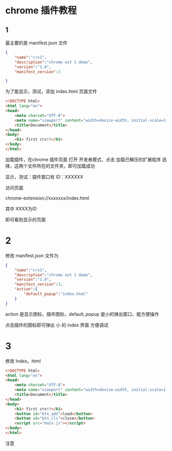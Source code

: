 # chrome 插件教程

## 1

最主要的是 manifest.json 文件

```json
{
    "name":"crx1",
    "description":"chrome ext 1 demo",
    "version":"1.0",
    "manifest_version":3

}
```

为了能显示，测试，添加 index.html 页面文件

```html
<!DOCTYPE html>
<html lang="en">
<head>
    <meta charset="UTF-8">
    <meta name="viewport" content="width=device-width, initial-scale=1.0">
    <title>Document</title>
</head>
<body>
    <h1> first crx!!</h1>
</body>
</html>
```

加载插件，在chrome 插件页面 打开 开发者模式，点击 加载已解压的扩展程序  选择，这两个文件所在的文件夹，即可加载成功

显示，测试：插件窗口有 ID：XXXXXX

访问页面

chrome-extension://xxxxxxx/index.html

其中 XXXX为ID

即可看到显示的页面

# 2

修改 manifest.json 文件为

```json
{
    "name":"crx1",
    "description":"chrome ext 1 demo",
    "version":"1.0",
    "manifest_version":3,
    "action":{
        "default_popup":"index.html"
    }
}
```

action 是显示图标，插件图标，default_popup 是小的弹出窗口，能方便操作

点击插件的图标即可弹出  小 的  index 界面 方便调试

# 3

修改 Index。html

```html
<!DOCTYPE html>
<html lang="en">
<head>
    <meta charset="UTF-8">
    <meta name="viewport" content="width=device-width, initial-scale=1.0">
    <title>Document</title>
</head>
<body>
    <h1> first crx!!</h1>
    <button id="btn_add">load</button>
    <button id="btn_cls">close</button>
    <script src="main.js"></script>
</body>
</html>
```

注意
 <script src="main.js> 这行要放在body中

添加main.js文件

```js
var tabs
document.getElementById("btn_add").addEventListener('click', async function () {
    console.log("ok");
    tabs = await chrome.tabs.create({ url: "https://www.baidu.com", active: false })
})
document.getElementById("btn_cls").addEventListener('click', async function () {
    console.log("close button cilcked");
    if (tabs) {
        await chrome.tabs.remove(tabs.id);
    }
})
```

# 

点击插件图标，在弹出的窗口中，点击 load 即可打开 新标签页，内容为百度页面

点击 close 即可关闭页面

# 4 后端线程 事件监听

改 manifest.json 为

```json
{
    "name":"crx1",
    "description":"chrome ext 1 demo",
    "version":"1.0",
    "manifest_version":3,
    "action":{
        "default_popup":"index.html"
    },
    "permissions":[
        "tabs",
        "scripting"
    ],
    "host_permissions":["https://*/*","http://*/*"],
    "background":{
        "service_worker":"service_worker.js"
    },

}
```

权限 应用网站的许可

background service——worker 是 单例模式的 后端长期线程

添加 service_worker.js

```js
chrome.tabs.onCreated.addListener(
     (e)=>{
        console.log(e);
    }
)
```

点击 插件 显示框框的 检查视图  即可打开 调试工具

页面有事件 即可被监听

# 5 注入

修改 manifest。json 文件

```json
{
    "name":"erx1",
    "description":"chrome ext 1 demo",
    "version":"1.0",
    "manifest_version":3,
    "action":{
        "default_popup":"./html/index.html"
    },
    "permissions":[
        "tabs",
        "scripting"
    ],
    "host_permissions":["https://*/*","http://*/*"],
    "background":{
        "service_worker":"service_worker.js"
    },
    "content_scripts":[
        {
            "css":[
                "./content/content2.css"
            ],
            "js":[
                "./content/content2.js"
            ],
            "matches":[
                "https://www.baidu.com/*"
            ]
        }
    ]
}
```

content 是 要注入 的页面 及注入的代码

新建个content 文件夹

里边建个文件 content2.js

```js
console.log("content2")
```

建一个 content2.csss

```css
body {
    background-color: aquamarine !important;
}
```

访问百度页面 mathes 的页面 即可输出 content2 同时背景 颜色也会变

# 6 页面与 service_worker 通信

页面不能跨域访问内容，service 可以，

注入的代码 可以通过 runtime  访问系统API  给 service 发消息 service 得到消息 处理 并返回结果 可以传回给 页面的 js ，从而实现更丰富的功能
